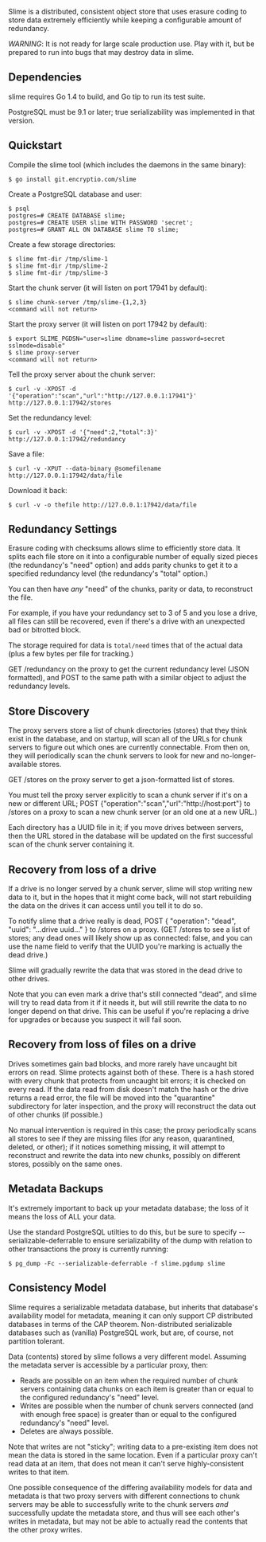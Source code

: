 Slime is a distributed, consistent object store that uses erasure coding to
store data extremely efficiently while keeping a configurable amount of
redundancy.

*WARNING*: It is not ready for large scale production use. Play with it, but
be prepared to run into bugs that may destroy data in slime.

Dependencies
------------

slime requires Go 1.4 to build, and Go tip to run its test suite.

PostgreSQL must be 9.1 or later; true serializability was implemented in that
version.

Quickstart
----------

Compile the slime tool (which includes the daemons in the same binary):

    $ go install git.encryptio.com/slime

Create a PostgreSQL database and user:

    $ psql
    postgres=# CREATE DATABASE slime;
    postgres=# CREATE USER slime WITH PASSWORD 'secret';
    postgres=# GRANT ALL ON DATABASE slime TO slime;

Create a few storage directories:

    $ slime fmt-dir /tmp/slime-1
    $ slime fmt-dir /tmp/slime-2
    $ slime fmt-dir /tmp/slime-3

Start the chunk server (it will listen on port 17941 by default):

    $ slime chunk-server /tmp/slime-{1,2,3}
    <command will not return>

Start the proxy server (it will listen on port 17942 by default):

    $ export SLIME_PGDSN="user=slime dbname=slime password=secret sslmode=disable"
    $ slime proxy-server
    <command will not return>

Tell the proxy server about the chunk server:

    $ curl -v -XPOST -d '{"operation":"scan","url":"http://127.0.0.1:17941"}' http://127.0.0.1:17942/stores

Set the redundancy level:

    $ curl -v -XPOST -d '{"need":2,"total":3}' http://127.0.0.1:17942/redundancy

Save a file:

    $ curl -v -XPUT --data-binary @somefilename http://127.0.0.1:17942/data/file

Download it back:

    $ curl -v -o thefile http://127.0.0.1:17942/data/file

Redundancy Settings
-------------------

Erasure coding with checksums allows slime to efficiently store data. It splits
each file store on it into a configurable number of equally sized pieces
(the redundancy's "need" option) and adds parity chunks to get it to a specified
redundancy level (the redundancy's "total" option.)

You can then have _any_ "need" of the chunks, parity or data, to reconstruct the
file.

For example, if you have your redundancy set to 3 of 5 and you lose a drive,
all files can still be recovered, even if there's a drive with an unexpected
bad or bitrotted block.

The storage required for data is `total/need` times that of the actual data
(plus a few bytes per file for tracking.)

GET /redundancy on the proxy to get the current redundancy level (JSON
formatted), and POST to the same path with a similar object to adjust the
redundancy levels.

Store Discovery
---------------

The proxy servers store a list of chunk directories (stores) that they think
exist in the database, and on startup, will scan all of the URLs for chunk
servers to figure out which ones are currently connectable. From then on, they
will periodically scan the chunk servers to look for new and no-longer-available
stores.

GET /stores on the proxy server to get a json-formatted list of stores.

You must tell the proxy server explicitly to scan a chunk server if it's on a
new or different URL; POST {"operation":"scan","url":"http://host:port"} to
/stores on a proxy to scan a new chunk server (or an old one at a new URL.)

Each directory has a UUID file in it; if you move drives between servers, then
the URL stored in the database will be updated on the first successful scan of
the chunk server containing it.

Recovery from loss of a drive
-----------------------------

If a drive is no longer served by a chunk server, slime will stop writing new
data to it, but in the hopes that it might come back, will not start rebuilding
the data on the drives it can access until you tell it to do so.

To notify slime that a drive really is dead, POST
    {
        "operation": "dead",
        "uuid": "...drive uuid..."
    }
to /stores on a proxy. (GET /stores to see a list of stores; any dead ones will
likely show up as connected: false, and you can use the name field to verify
that the UUID you're marking is actually the dead drive.)

Slime will gradually rewrite the data that was stored in the dead drive to other
drives.

Note that you can even mark a drive that's still connected "dead", and slime
will try to read data from it if it needs it, but will still rewrite the data to
no longer depend on that drive. This can be useful if you're replacing a drive
for upgrades or because you suspect it will fail soon.

Recovery from loss of files on a drive
--------------------------------------

Drives sometimes gain bad blocks, and more rarely have uncaught bit errors on
read. Slime protects against both of these. There is a hash stored with every
chunk that protects from uncaught bit errors; it is checked on every read. If
the data read from disk doesn't match the hash or the drive returns a read
error, the file will be moved into the "quarantine" subdirectory for later
inspection, and the proxy will reconstruct the data out of other chunks (if
possible.)

No manual intervention is required in this case; the proxy periodically scans
all stores to see if they are missing files (for any reason, quarantined,
deleted, or other); if it notices something missing, it will attempt to
reconstruct and rewrite the data into new chunks, possibly on different stores,
possibly on the same ones.

Metadata Backups
----------------

It's extremely important to back up your metadata database; the loss of it means
the loss of ALL your data.

Use the standard PostgreSQL utilties to do this, but be sure to specify
--serializable-deferrable to ensure serializability of the dump with relation to
other transactions the proxy is currently running:

    $ pg_dump -Fc --serializable-deferrable -f slime.pgdump slime

Consistency Model
-----------------

Slime requires a serializable metadata database, but inherits that database's
availability model for metadata, meaning it can only support CP distributed
databases in terms of the CAP theorem. Non-distributed serializable databases
such as (vanilla) PostgreSQL work, but are, of course, not partition tolerant.

Data (contents) stored by slime follows a very different model. Assuming the
metadata server is accessible by a particular proxy, then:

- Reads are possible on an item when the required number of chunk servers
  containing data chunks on each item is greater than or equal to the configured
  redundancy's "need" level.
- Writes are possible when the number of chunk servers connected (and with
  enough free space) is greater than or equal to the configured redundancy's
  "need" level.
- Deletes are always possible.

Note that writes are not "sticky"; writing data to a pre-existing item does not
mean the data is stored in the same location. Even if a particular proxy can't
read data at an item, that does not mean it can't serve highly-consistent writes
to that item.

One possible consequence of the differing availability models for data and
metadata is that two proxy servers with different connections to chunk servers
may be able to successfully write to the chunk servers _and_ successfully update
the metadata store, and thus will see each other's writes in metadata, but may
not be able to actually read the contents that the other proxy writes.
